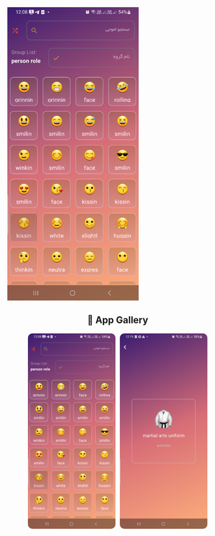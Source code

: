 <img src="https://github.com/behnamUix2024/Emojitone/blob/master/app/src/main/java/com/behnamuix/emojitone/ui/screenshot/sc1.png" alt="App Screenshot" width="300"/>
<h2 align="center">📸 App Gallery</h2>

<div style="display: flex; justify-content: center; flex-wrap: wrap; gap: 10px;">
    <img src="https://github.com/behnamUix2024/Emojitone/blob/master/app/src/main/java/com/behnamuix/emojitone/ui/screenshot/sc1.png" width="200" style="border-radius:10px;"/>
    <img src="https://github.com/behnamUix2024/Emojitone/blob/master/app/src/main/java/com/behnamuix/emojitone/ui/screenshot/sc2.png" width="200" style="border-radius:10px;"/>
</div>


